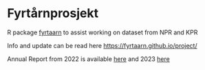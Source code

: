 # Fyrtårnprosjekt

R package [fyrtaarn](https://fyrtaarn.github.io/fyr/) to assist working on dataset from NPR and KPR 

Info and update can be read here https://fyrtaarn.github.io/project/

Annual Report from 2022 is available [here](https://external.ink?to=https://www.helsedirektoratet.no/rapporter/personskadedata-2022/fyrtarnprosjektet) and 2023 [here](https://www.fhi.no/publ/2024/personskadedata-2023/)
